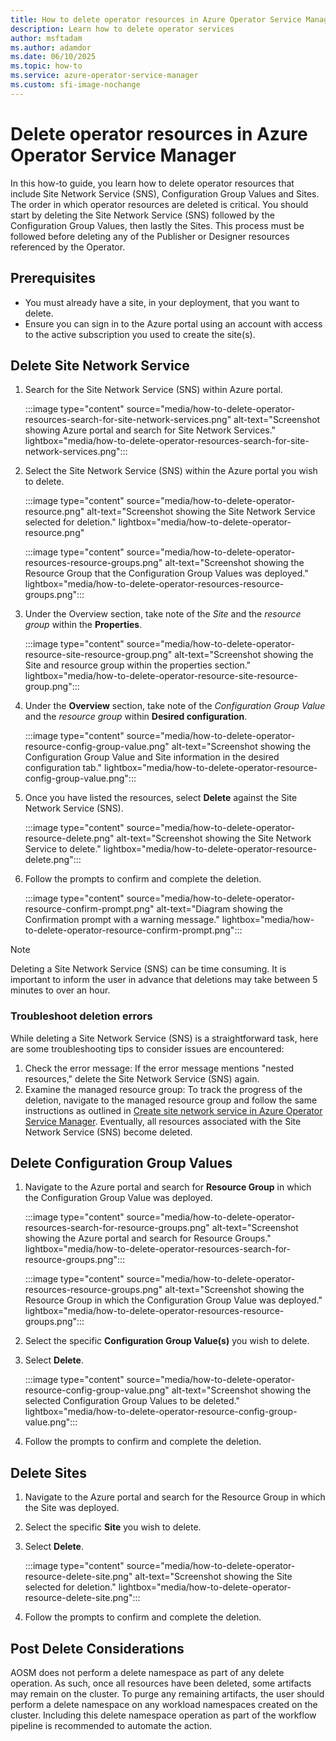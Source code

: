```yaml
---
title: How to delete operator resources in Azure Operator Service Manager
description: Learn how to delete operator services
author: msftadam
ms.author: adamdor
ms.date: 06/10/2025
ms.topic: how-to
ms.service: azure-operator-service-manager
ms.custom: sfi-image-nochange
---
```


# Delete operator resources in Azure Operator Service Manager

In this how-to guide, you learn how to delete operator resources that include Site Network Service (SNS), Configuration Group Values and Sites. The order in which operator resources are deleted is critical. You should start by deleting the Site Network Service (SNS) followed by the Configuration Group Values, then lastly the Sites. This process must be followed before deleting any of the Publisher or Designer resources referenced by the Operator.

## Prerequisites

- You must already have a site, in your deployment, that you want to delete.
- Ensure you can sign in to the Azure portal using an account with access to the active subscription you used to create the site(s).

## Delete Site Network Service

1. Search for the Site Network Service (SNS) within Azure portal.

    :::image type="content" source="media/how-to-delete-operator-resources-search-for-site-network-services.png" alt-text="Screenshot showing Azure portal and search for Site Network Services." lightbox="media/how-to-delete-operator-resources-search-for-site-network-services.png":::

1. Select the Site Network Service (SNS) within the Azure portal you wish to delete.

    :::image type="content" source="media/how-to-delete-operator-resource.png" alt-text="Screenshot showing the Site Network Service selected for deletion." lightbox="media/how-to-delete-operator-resource.png"

     :::image type="content" source="media/how-to-delete-operator-resources-resource-groups.png" alt-text="Screenshot showing the Resource Group that the Configuration Group Values was deployed." lightbox="media/how-to-delete-operator-resources-resource-groups.png":::

1. Under the Overview section, take note of the *Site* and the *resource group* within the **Properties**.

    :::image type="content" source="media/how-to-delete-operator-resource-site-resource-group.png" alt-text="Screenshot showing the Site and resource group within the properties section." lightbox="media/how-to-delete-operator-resource-site-resource-group.png":::

1. Under the **Overview** section, take note of the *Configuration Group Value* and the *resource group* within **Desired configuration**.

    :::image type="content" source="media/how-to-delete-operator-resource-config-group-value.png" alt-text="Screenshot showing the Configuration Group Value and Site information in the desired configuration tab." lightbox="media/how-to-delete-operator-resource-config-group-value.png":::

1. Once you have listed the resources, select **Delete** against the Site Network Service (SNS).

    :::image type="content" source="media/how-to-delete-operator-resource-delete.png" alt-text="Screenshot showing the Site Network Service to delete." lightbox="media/how-to-delete-operator-resource-delete.png":::

1. Follow the prompts to confirm and complete the deletion.

    :::image type="content" source="media/how-to-delete-operator-resource-confirm-prompt.png" alt-text="Diagram showing the Confirmation prompt with a warning message." lightbox="media/how-to-delete-operator-resource-confirm-prompt.png":::

> [!NOTE]
> Deleting a Site Network Service (SNS) can be time consuming. It is important to inform the user in advance that deletions may take between 5 minutes to over an hour.

### Troubleshoot deletion errors

While deleting a Site Network Service (SNS) is a straightforward task, here are some troubleshooting tips to consider issues are encountered:

1. Check the error message: If the error message mentions "nested resources," delete the Site Network Service (SNS) again.
1. Examine the managed resource group: To track the progress of the deletion, navigate to the managed resource group and follow the same instructions as outlined in [Create site network service in Azure Operator Service Manager](how-to-create-site-network-service.md). Eventually, all resources associated with the Site Network Service (SNS) become deleted.

## Delete Configuration Group Values

1. Navigate to the Azure portal and search for **Resource Group** in which the Configuration Group Value was deployed.

    :::image type="content" source="media/how-to-delete-operator-resources-search-for-resource-groups.png" alt-text="Screenshot showing the Azure portal and search for Resource Groups." lightbox="media/how-to-delete-operator-resources-search-for-resource-groups.png":::

    :::image type="content" source="media/how-to-delete-operator-resources-resource-groups.png" alt-text="Screenshot showing the Resource Group in which the Configuration Group Value was deployed." lightbox="media/how-to-delete-operator-resources-resource-groups.png":::

1. Select the specific **Configuration Group Value(s)** you wish to delete.
1. Select **Delete**.

    :::image type="content" source="media/how-to-delete-operator-resource-config-group-value.png" alt-text="Screenshot showing the selected Configuration Group Values to be deleted." lightbox="media/how-to-delete-operator-resource-config-group-value.png":::

1. Follow the prompts to confirm and complete the deletion.

## Delete Sites

1. Navigate to the Azure portal and search for the Resource Group in which the Site was deployed.
1. Select the specific **Site** you wish to delete.
1. Select **Delete**.

    :::image type="content" source="media/how-to-delete-operator-resource-delete-site.png" alt-text="Screenshot showing the Site selected for deletion." lightbox="media/how-to-delete-operator-resource-delete-site.png":::

1. Follow the prompts to confirm and complete the deletion.

## Post Delete Considerations

AOSM does not perform a delete namespace as part of any delete operation. As such, once all resources have been deleted, some artifacts may remain on the cluster. To purge any remaining artifacts, the user should perform a delete namespace on any workload namespaces created on the cluster. Including this delete namespace operation as part of the workflow pipeline is recommended to automate the action.
